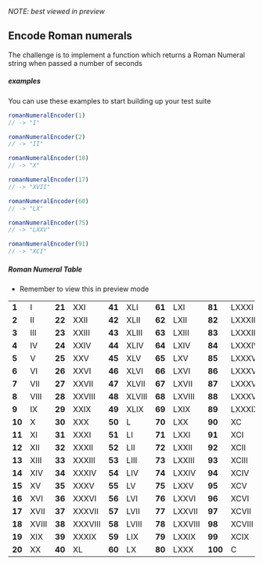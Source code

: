 _NOTE: best viewed in preview_

## Encode Roman numerals

The challenge is to implement a function which returns a Roman Numeral string when passed a number of seconds

##### examples

You can use these examples to start building up your test suite

```javascript
romanNumeralEncoder(1)
// -> "I"
```

```javascript
romanNumeralEncoder(2)
// -> "II"
```

```javascript
romanNumeralEncoder(10)
// -> "X"
```

```javascript
romanNumeralEncoder(17)
// -> "XVII"
```

```javascript
romanNumeralEncoder(60)
// -> "LX"
```

```javascript
romanNumeralEncoder(75)
// -> "LXXV"
```

```javascript
romanNumeralEncoder(91)
// -> "XCI"
```

##### Roman Numeral Table

- Remember to view this in preview mode

<table>

<tbody><tr><td class="alternate"><b>	1	</b></td><td>	I	</td><td class="alternate"><b>	21	</b></td><td>	XXI	</td><td class="alternate"><b>	41	</b></td><td>	XLI	</td><td class="alternate"><b>	61	</b></td><td>	LXI	</td><td class="alternate"><b>	81	</b></td><td>	LXXXI	</td></tr>
<tr><td class="alternate"><b>	2	</b></td><td>	II	</td><td class="alternate"><b>	22	</b></td><td>	XXII	</td><td class="alternate"><b>	42	</b></td><td>	XLII	</td><td class="alternate"><b>	62	</b></td><td>	LXII	</td><td class="alternate"><b>	82	</b></td><td>	LXXXII	</td></tr>
<tr><td class="alternate"><b>	3	</b></td><td>	III	</td><td class="alternate"><b>	23	</b></td><td>	XXIII	</td><td class="alternate"><b>	43	</b></td><td>	XLIII	</td><td class="alternate"><b>	63	</b></td><td>	LXIII	</td><td class="alternate"><b>	83	</b></td><td>	LXXXIII	</td></tr>
<tr><td class="alternate"><b>	4	</b></td><td>	IV	</td><td class="alternate"><b>	24	</b></td><td>	XXIV	</td><td class="alternate"><b>	44	</b></td><td>	XLIV	</td><td class="alternate"><b>	64	</b></td><td>	LXIV	</td><td class="alternate"><b>	84	</b></td><td>	LXXXIV	</td></tr>
<tr><td class="alternate"><b>	5	</b></td><td>	V	</td><td class="alternate"><b>	25	</b></td><td>	XXV	</td><td class="alternate"><b>	45	</b></td><td>	XLV	</td><td class="alternate"><b>	65	</b></td><td>	LXV	</td><td class="alternate"><b>	85	</b></td><td>	LXXXV	</td></tr>
<tr><td class="alternate"><b>	6	</b></td><td>	VI	</td><td class="alternate"><b>	26	</b></td><td>	XXVI	</td><td class="alternate"><b>	46	</b></td><td>	XLVI	</td><td class="alternate"><b>	66	</b></td><td>	LXVI	</td><td class="alternate"><b>	86	</b></td><td>	LXXXVI	</td></tr>
<tr><td class="alternate"><b>	7	</b></td><td>	VII	</td><td class="alternate"><b>	27	</b></td><td>	XXVII	</td><td class="alternate"><b>	47	</b></td><td>	XLVII	</td><td class="alternate"><b>	67	</b></td><td>	LXVII	</td><td class="alternate"><b>	87	</b></td><td>	LXXXVII	</td></tr>
<tr><td class="alternate"><b>	8	</b></td><td>	VIII	</td><td class="alternate"><b>	28	</b></td><td>	XXVIII	</td><td class="alternate"><b>	48	</b></td><td>	XLVIII	</td><td class="alternate"><b>	68	</b></td><td>	LXVIII	</td><td class="alternate"><b>	88	</b></td><td>	LXXXVIII	</td></tr>
<tr><td class="alternate"><b>	9	</b></td><td>	IX	</td><td class="alternate"><b>	29	</b></td><td>	XXIX	</td><td class="alternate"><b>	49	</b></td><td>	XLIX	</td><td class="alternate"><b>	69	</b></td><td>	LXIX	</td><td class="alternate"><b>	89	</b></td><td>	LXXXIX	</td></tr>
<tr><td class="alternate"><b>	10	</b></td><td>	X	</td><td class="alternate"><b>	30	</b></td><td>	XXX	</td><td class="alternate"><b>	50	</b></td><td>	L	</td><td class="alternate"><b>	70	</b></td><td>	LXX	</td><td class="alternate"><b>	90	</b></td><td>	XC	</td></tr>
<tr><td class="alternate"><b>	11	</b></td><td>	XI	</td><td class="alternate"><b>	31	</b></td><td>	XXXI	</td><td class="alternate"><b>	51	</b></td><td>	LI	</td><td class="alternate"><b>	71	</b></td><td>	LXXI	</td><td class="alternate"><b>	91	</b></td><td>	XCI	</td></tr>
<tr><td class="alternate"><b>	12	</b></td><td>	XII	</td><td class="alternate"><b>	32	</b></td><td>	XXXII	</td><td class="alternate"><b>	52	</b></td><td>	LII	</td><td class="alternate"><b>	72	</b></td><td>	LXXII	</td><td class="alternate"><b>	92	</b></td><td>	XCII	</td></tr>
<tr><td class="alternate"><b>	13	</b></td><td>	XIII	</td><td class="alternate"><b>	33	</b></td><td>	XXXIII	</td><td class="alternate"><b>	53	</b></td><td>	LIII	</td><td class="alternate"><b>	73	</b></td><td>	LXXIII	</td><td class="alternate"><b>	93	</b></td><td>	XCIII	</td></tr>
<tr><td class="alternate"><b>	14	</b></td><td>	XIV	</td><td class="alternate"><b>	34	</b></td><td>	XXXIV	</td><td class="alternate"><b>	54	</b></td><td>	LIV	</td><td class="alternate"><b>	74	</b></td><td>	LXXIV	</td><td class="alternate"><b>	94	</b></td><td>	XCIV	</td></tr>
<tr><td class="alternate"><b>	15	</b></td><td>	XV	</td><td class="alternate"><b>	35	</b></td><td>	XXXV	</td><td class="alternate"><b>	55	</b></td><td>	LV	</td><td class="alternate"><b>	75	</b></td><td>	LXXV	</td><td class="alternate"><b>	95	</b></td><td>	XCV	</td></tr>
<tr><td class="alternate"><b>	16	</b></td><td>	XVI	</td><td class="alternate"><b>	36	</b></td><td>	XXXVI	</td><td class="alternate"><b>	56	</b></td><td>	LVI	</td><td class="alternate"><b>	76	</b></td><td>	LXXVI	</td><td class="alternate"><b>	96	</b></td><td>	XCVI	</td></tr>
<tr><td class="alternate"><b>	17	</b></td><td>	XVII	</td><td class="alternate"><b>	37	</b></td><td>	XXXVII	</td><td class="alternate"><b>	57	</b></td><td>	LVII	</td><td class="alternate"><b>	77	</b></td><td>	LXXVII	</td><td class="alternate"><b>	97	</b></td><td>	XCVII	</td></tr>
<tr><td class="alternate"><b>	18	</b></td><td>	XVIII	</td><td class="alternate"><b>	38	</b></td><td>	XXXVIII	</td><td class="alternate"><b>	58	</b></td><td>	LVIII	</td><td class="alternate"><b>	78	</b></td><td>	LXXVIII	</td><td class="alternate"><b>	98	</b></td><td>	XCVIII	</td></tr>
<tr><td class="alternate"><b>	19	</b></td><td>	XIX	</td><td class="alternate"><b>	39	</b></td><td>	XXXIX	</td><td class="alternate"><b>	59	</b></td><td>	LIX	</td><td class="alternate"><b>	79	</b></td><td>	LXXIX	</td><td class="alternate"><b>	99	</b></td><td>	XCIX	</td></tr>
<tr><td class="alternate"><b>	20	</b></td><td>	XX	</td><td class="alternate"><b>	40	</b></td><td>	XL	</td><td class="alternate"><b>	60	</b></td><td>	LX	</td><td class="alternate"><b>	80	</b></td><td>	LXXX	</td><td class="alternate"><b>	100	</b></td><td>	C	</td></tr></tbody></table>
